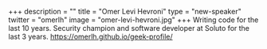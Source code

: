 +++
description = ""
title = "Omer Levi Hevroni"
type = "new-speaker"
twitter = "omerlh"
image = "omer-levi-hevroni.jpg"
+++
Writing code for the last 10 years. Security champion and software developer at Soluto for the last 3 years.
<a href="https://omerlh.github.io/geek-profile/">https://omerlh.github.io/geek-profile/</a>